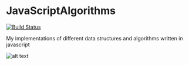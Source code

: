 # JavaScriptAlgorithms

[![Build Status](https://travis-ci.org/BorislavBorisov22/JavaScriptAlgorithms.svg?branch=master)](https://travis-ci.org/BorislavBorisov22/JavaScriptAlgorithms)

My implementations of different data structures and algorithms written in javascript

![alt text](https://qph.ec.quoracdn.net/main-qimg-78529cbc00344d9acc0c6f08d8c1d333)
